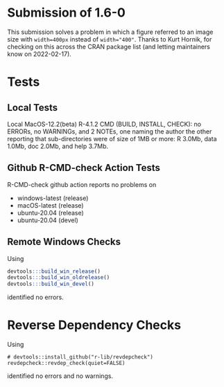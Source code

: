 # Submission of 1.6-0

This submission solves a problem in which a figure referred to an image size
with `width=400px` instead of `width="400"`.  Thanks to Kurt Hornik, for
checking on this across the CRAN package list (and letting maintainers know on
2022-02-17).

# Tests

## Local Tests

Local MacOS-12.2(beta) R-4.1.2 CMD (BUILD, INSTALL, CHECK): no ERRORs, no
WARNINGs, and 2 NOTEs, one naming the author the other reporting that
sub-directories were of size of 1MB or more: R 3.0Mb, data 1.0Mb, doc 2.0Mb,
and help 3.7Mb.

## Github R-CMD-check Action Tests

R-CMD-check github action reports no problems on
* windows-latest (release)
* macOS-latest (release)
* ubuntu-20.04 (release)
* ubuntu-20.04 (devel)


## Remote Windows Checks

Using
```R
devtools:::build_win_release()
devtools:::build_win_oldrelease()
devtools:::build_win_devel()
```
identified no errors.

# Reverse Dependency Checks

Using
```
# devtools::install_github("r-lib/revdepcheck")
revdepcheck::revdep_check(quiet=FALSE)
```
identified no errors and no warnings.

